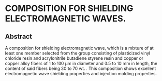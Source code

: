# COMPOSITION FOR SHIELDING ELECTROMAGNETIC WAVES.

## Abstract
A composition for shielding electromagnetic wave, which is a mixture of at least one member selected from the group consisting of plasticized vinyl chloride resin and acrylonitrile butadiene styrene resin and copper or copper alloy fibers of 1 to 100 µm in diameter and 0.5 to 10 mm in length, the content of said fibers being 30 to 70 wt. . This composition shows excellent electromagnetic wave shielding properties and injection molding properties.